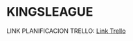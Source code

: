 # KINGSLEAGUE

LINK PLANIFICACION TRELLO:
[Link Trello](https://trello.com/b/IUDe69zP/organizacion) 